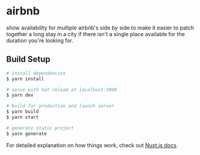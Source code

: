 # airbnb

show availability for multiple airbnb's side by side to make it easier to patch together a long stay in a city if there isn't a single place available for the duration you're looking for.

## Build Setup

```bash
# install dependencies
$ yarn install

# serve with hot reload at localhost:3000
$ yarn dev

# build for production and launch server
$ yarn build
$ yarn start

# generate static project
$ yarn generate
```

For detailed explanation on how things work, check out [Nuxt.js docs](https://nuxtjs.org).
